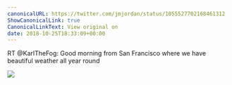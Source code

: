 ```yaml
---
canonicalURL: https://twitter.com/jmjordan/status/1055527702168461312
ShowCanonicalLink: true
CanonicalLinkText: View original on
date: 2018-10-25T18:33:09+00:00
---
```

RT @KarlTheFog: Good morning from San Francisco where we have beautiful weather all year round

![](/images/1055527702168461312-DqXYlZBW4AAWWpd.jpg)